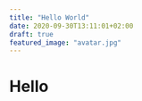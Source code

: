 ```yaml
---
title: "Hello World"
date: 2020-09-30T13:11:01+02:00
draft: true
featured_image: "avatar.jpg"
---
```


# Hello
